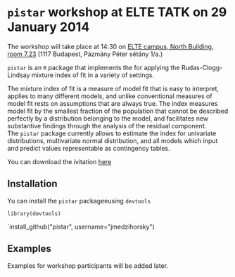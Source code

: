 # `pistar` workshop at ELTE TATK on 29 January 2014

The workshop will take place at 14:30 on
[ELTE campus, North Building, room 7.23](http://goo.gl/maps/5u2L8)
(1117 Budapest,	Pázmány Péter sétány 1/a.)

`pistar` is an `R` package that implements the for applying the
Rudas-Clogg-Lindsay mixture index of fit in a variety of settings.

The mixture index of fit is a measure of model fit that is easy to interpret,
applies to many different models, and unlike conventional measures of model
fit rests on assumptions that are always true.
The index measures model fit by the smallest fraction of the population that
cannot be described perfectly by a distribution belonging to the model, and
facilitates new substantive findings through the analysis of the residual
component.  
The `pistar` package currently allows to estimate the index for 
univariate distributions, multivariate normal distribution, and all models
which input and predict values representable as contingency tables. 


You can download the ivitation [here](pistar_invitation.pdf)	


## Installation

Yu can install the `pistar` packageeusing `devtools` 

`library(devtools)`

`install_github("pistar", username="jmedzihorsky")


## Examples

Examples for workshop participants will be added later.
